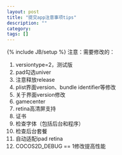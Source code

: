 ```yaml
---
layout: post
title: "提交app注意事项tips"
description: ""
category: 
tags: []
---
```

{% include JB/setup %}
注意：需要修改的：
 1. versiontype=2，测试版
 2. pad勾选univer
 3. 注意释放release
 4. plist界面version、bundle identifier等修改
 5. 关于界面version修改
 6. gamecenter
 7. retina高清屏支持
 8. 证书
 9. 检查字体（包括后台和程序）
 10. 检查后台套餐
 11. 自动适配ipad retina
 12. COCOS2D_DEBUG == 1修改提高性能